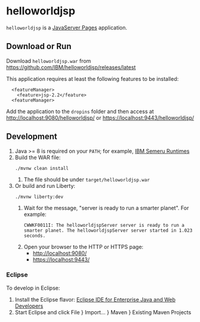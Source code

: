# helloworldjsp

`helloworldjsp` is a [JavaServer Pages](https://openliberty.io/docs/latest/reference/feature/jsp-2.2.html) application.

## Download or Run

Download `helloworldjsp.war` from <https://github.com/IBM/helloworldjsp/releases/latest>

This application requires at least the following features to be installed:

```
  <featureManager>
    <feature>jsp-2.2</feature>
  <featureManager>
```

Add the application to the `dropins` folder and then access at <http://localhost:9080/helloworldjsp/> or <https://localhost:9443/helloworldjsp/>

## Development

1. Java >= 8 is required on your `PATH`; for example, [IBM Semeru Runtimes](https://developer.ibm.com/languages/java/semeru-runtimes/downloads/)
1. Build the WAR file:
   ```
   ./mvnw clean install
   ```
    1. The file should be under `target/helloworldjsp.war`
1. Or build and run Liberty:
   ```
   ./mvnw liberty:dev
   ```
    1. Wait for the message, "server is ready to run a smarter planet". For example:
       ```
       CWWKF0011I: The helloworldjspServer server is ready to run a smarter planet. The helloworldjspServer server started in 1.023 seconds.
       ```
    1. Open your browser to the HTTP or HTTPS page:
        * <http://localhost:9080/>
        * <https://localhost:9443/>

### Eclipse

To develop in Eclipse:

1. Install the Eclipse flavor: [Eclipse IDE for Enterprise Java and Web Developers](https://www.eclipse.org/downloads/packages/)
1. Start Eclipse and click File } Import... } Maven } Existing Maven Projects
